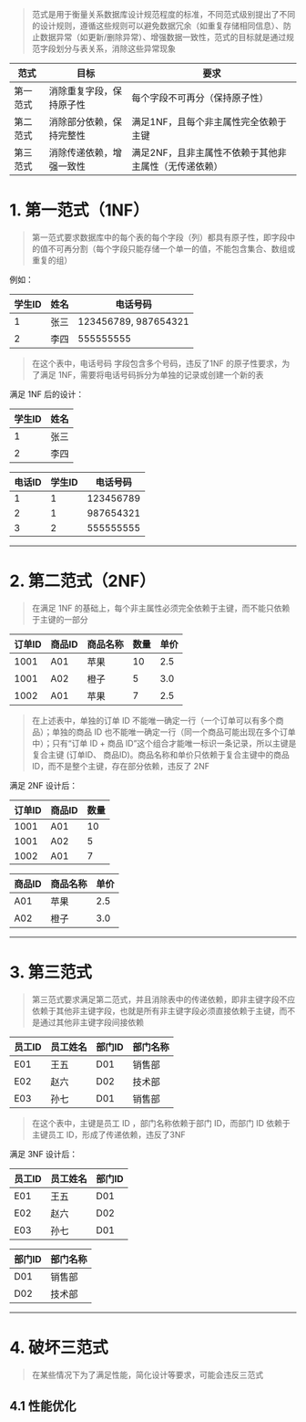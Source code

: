 
>范式是用于衡量关系数据库设计规范程度的标准，不同范式级别提出了不同的设计规则，遵循这些规则可以避免数据冗余（如重复存储相同信息）、防止数据异常（如更新/删除异常）、增强数据一致性，范式的目标就是通过规范字段划分与表关系，消除这些异常现象

|范式|目标|要求|
|---|---|---|
|第一范式|消除重复字段，保持原子性|每个字段不可再分（保持原子性）|
|第二范式|消除部分依赖，保持完整性|满足1NF，且每个非主属性完全依赖于主键|
|第三范式|消除传递依赖，增强一致性|满足2NF，且非主属性不依赖于其他非主属性（无传递依赖）|

# 1. 第一范式（1NF）

>第一范式要求数据库中的每个表的每个字段（列）都具有原子性，即字段中的值不可再分割（每个字段只能存储一个单一的值，不能包含集合、数组或重复的组）

例如：

| 学生ID | 姓名  | 电话号码                 |
| ---- | --- | -------------------- |
| 1    | 张三  | 123456789, 987654321 |
| 2    | 李四  | 555555555            |

>在这个表中，电话号码 字段包含多个号码，违反了1NF 的原子性要求，为了满足 1NF，需要将电话号码拆分为单独的记录或创建一个新的表

满足 1NF 后的设计：

|学生ID|姓名|
|---|---|
|1|张三|
|2|李四|

|电话ID|学生ID|电话号码|
|---|---|---|
|1|1|123456789|
|2|1|987654321|
|3|2|555555555|

****
# 2. 第二范式（2NF）

>在满足 1NF 的基础上，每个非主属性必须完全依赖于主键，而不能只依赖于主键的一部分

| 订单ID | 商品ID | 商品名称 | 数量  | 单价  |
| ---- | ---- | ---- | --- | --- |
| 1001 | A01  | 苹果   | 10  | 2.5 |
| 1001 | A02  | 橙子   | 5   | 3.0 |
| 1002 | A01  | 苹果   | 7   | 2.5 |

>在上述表中，单独的订单 ID 不能唯一确定一行（一个订单可以有多个商品）；单独的商品 ID 也不能唯一确定一行（同一个商品可能出现在多个订单中）；只有“订单 ID + 商品 ID”这个组合才能唯一标识一条记录，所以主键是复合主键 (订单ID、 商品ID)。商品名称和单价只依赖于复合主键中的商品ID，而不是整个主键，存在部分依赖，违反了 2NF

满足 2NF 设计后：

|订单ID|商品ID|数量|
|---|---|---|
|1001|A01|10|
|1001|A02|5|
|1002|A01|7|

|商品ID|商品名称|单价|
|---|---|---|
|A01|苹果|2.5|
|A02|橙子|3.0|

****
# 3. 第三范式

>第三范式要求满足第二范式，并且消除表中的传递依赖，即非主键字段不应依赖于其他非主键字段，也就是所有非主键字段必须直接依赖于主键，而不是通过其他非主键字段间接依赖

|员工ID|员工姓名|部门ID|部门名称|
|---|---|---|---|
|E01|王五|D01|销售部|
|E02|赵六|D02|技术部|
|E03|孙七|D01|销售部|

>在这个表中，主键是员工 ID ，部门名称依赖于部门 ID，而部门 ID 依赖于主键员工 ID，形成了传递依赖，违反了3NF

满足 3NF 设计后：

|员工ID|员工姓名|部门ID|
|---|---|---|
|E01|王五|D01|
|E02|赵六|D02|
|E03|孙七|D01|

|部门ID|部门名称|
|---|---|
|D01|销售部|
|D02|技术部|

****
# 4. 破坏三范式

>在某些情况下为了满足性能，简化设计等要求，可能会违反三范式

## 4.1 性能优化

